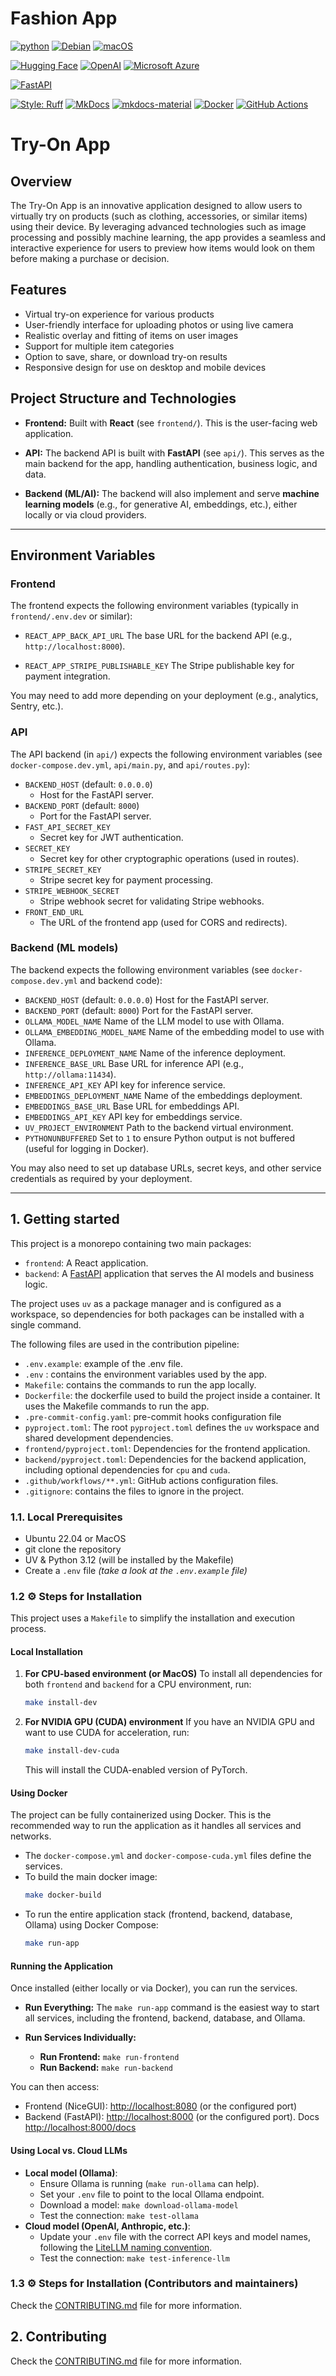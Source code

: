 <h1>Fashion App</h1>


[![python](https://img.shields.io/badge/python-3.12+-blue?logo=python)](https://www.python.org/downloads/release/python-3120/)
[![Debian](https://img.shields.io/badge/Debian-A81D33?logo=debian&logoColor=fff)](https://www.debian.org/)
[![macOS](https://img.shields.io/badge/macOS-000000?logo=apple&logoColor=F0F0F0)](#)

[![Hugging Face](https://img.shields.io/badge/Hugging%20Face-FFD21E?logo=huggingface&logoColor=000)](#)
[![OpenAI](https://img.shields.io/badge/OpenAI-%23412991?logo=openai&logoColor=white)](https://pytorch.org/get-started/locally/)
[![Microsoft Azure](https://custom-icon-badges.demolab.com/badge/Microsoft%20Azure-0089D6?logo=msazure&logoColor=white)](#)


[![FastAPI](https://img.shields.io/badge/FastAPI-009485.svg?logo=fastapi&logoColor=white)](#)

[![Style: Ruff](https://img.shields.io/badge/style-ruff-41B5BE?style=flat)](https://github.com/charliermarsh/ruff)
[![MkDocs](https://img.shields.io/badge/MkDocs-526CFE?logo=materialformkdocs&logoColor=fff)](#)
[![mkdocs-material](https://img.shields.io/endpoint?url=https://raw.githubusercontent.com/juftin/mkdocs-material/66d65cf/src/templates/assets/images/badge.json)]()
[![Docker](https://img.shields.io/badge/Docker-2496ED?logo=docker&logoColor=fff)](#)
[![GitHub Actions](https://img.shields.io/badge/GitHub_Actions-2088FF?logo=github-actions&logoColor=white)](#)

# Try-On App

## Overview

The Try-On App is an innovative application designed to allow users to virtually try on products (such as clothing, accessories, or similar items) using their device. By leveraging advanced technologies such as image processing and possibly machine learning, the app provides a seamless and interactive experience for users to preview how items would look on them before making a purchase or decision.

## Features

- Virtual try-on experience for various products
- User-friendly interface for uploading photos or using live camera
- Realistic overlay and fitting of items on user images
- Support for multiple item categories
- Option to save, share, or download try-on results
- Responsive design for use on desktop and mobile devices

## Project Structure and Technologies

- **Frontend:**
  Built with **React** (see `frontend/`). This is the user-facing web application.

- **API:**
  The backend API is built with **FastAPI** (see `api/`). This serves as the main backend for the app, handling authentication, business logic, and data.

- **Backend (ML/AI):**
  The backend will also implement and serve **machine learning models** (e.g., for generative AI, embeddings, etc.), either locally or via cloud providers.

---

## Environment Variables

### Frontend

The frontend expects the following environment variables (typically in `frontend/.env.dev` or similar):

- `REACT_APP_BACK_API_URL`
  The base URL for the backend API (e.g., `http://localhost:8000`).

- `REACT_APP_STRIPE_PUBLISHABLE_KEY`
  The Stripe publishable key for payment integration.

You may need to add more depending on your deployment (e.g., analytics, Sentry, etc.).

### API

The API backend (in `api/`) expects the following environment variables (see `docker-compose.dev.yml`, `api/main.py`, and `api/routes.py`):

- `BACKEND_HOST` (default: `0.0.0.0`)
  - Host for the FastAPI server.
- `BACKEND_PORT` (default: `8000`)
  - Port for the FastAPI server.
- `FAST_API_SECRET_KEY`
  - Secret key for JWT authentication.
- `SECRET_KEY`
  - Secret key for other cryptographic operations (used in routes).
- `STRIPE_SECRET_KEY`
  - Stripe secret key for payment processing.
- `STRIPE_WEBHOOK_SECRET`
  - Stripe webhook secret for validating Stripe webhooks.
- `FRONT_END_URL`
  - The URL of the frontend app (used for CORS and redirects).

### Backend (ML models)

The backend expects the following environment variables (see `docker-compose.dev.yml` and backend code):

- `BACKEND_HOST` (default: `0.0.0.0`)
  Host for the FastAPI server.
- `BACKEND_PORT` (default: `8000`)
  Port for the FastAPI server.
- `OLLAMA_MODEL_NAME`
  Name of the LLM model to use with Ollama.
- `OLLAMA_EMBEDDING_MODEL_NAME`
  Name of the embedding model to use with Ollama.
- `INFERENCE_DEPLOYMENT_NAME`
  Name of the inference deployment.
- `INFERENCE_BASE_URL`
  Base URL for inference API (e.g., `http://ollama:11434`).
- `INFERENCE_API_KEY`
  API key for inference service.
- `EMBEDDINGS_DEPLOYMENT_NAME`
  Name of the embeddings deployment.
- `EMBEDDINGS_BASE_URL`
  Base URL for embeddings API.
- `EMBEDDINGS_API_KEY`
  API key for embeddings service.
- `UV_PROJECT_ENVIRONMENT`
  Path to the backend virtual environment.
- `PYTHONUNBUFFERED`
  Set to `1` to ensure Python output is not buffered (useful for logging in Docker).

You may also need to set up database URLs, secret keys, and other service credentials as required by your deployment.

---

## 1. Getting started
This project is a monorepo containing two main packages:

- `frontend`: A React application.
- `backend`: A [FastAPI](https://fastapi.tiangolo.com/) application that serves the AI models and business logic.

The project uses `uv` as a package manager and is configured as a workspace, so dependencies for both packages can be installed with a single command.

The following files are used in the contribution pipeline:

- ``.env.example``: example of the .env file.
- ``.env`` : contains the environment variables used by the app.
- ``Makefile``: contains the commands to run the app locally.
- ``Dockerfile``: the dockerfile used to build the project inside a container. It uses the Makefile commands to run the app.
- ``.pre-commit-config.yaml``: pre-commit hooks configuration file
- ``pyproject.toml``: The root `pyproject.toml` defines the `uv` workspace and shared development dependencies.
- `frontend/pyproject.toml`: Dependencies for the frontend application.
- `backend/pyproject.toml`: Dependencies for the backend application, including optional dependencies for `cpu` and `cuda`.
- `.github/workflows/**.yml`: GitHub actions configuration files.
- ``.gitignore``: contains the files to ignore in the project.


### 1.1. Local Prerequisites

- Ubuntu 22.04 or MacOS
- git clone the repository
- UV & Python 3.12 (will be installed by the Makefile)
- Create a ``.env`` file *(take a look at the ``.env.example`` file)*


### 1.2 ⚙️ Steps for Installation
This project uses a `Makefile` to simplify the installation and execution process.

#### Local Installation
1. **For CPU-based environment (or MacOS)**
   To install all dependencies for both `frontend` and `backend` for a CPU environment, run:
   ```bash
   make install-dev
   ```

2. **For NVIDIA GPU (CUDA) environment**
   If you have an NVIDIA GPU and want to use CUDA for acceleration, run:
   ```bash
   make install-dev-cuda
   ```
   This will install the CUDA-enabled version of PyTorch.

#### Using Docker
The project can be fully containerized using Docker. This is the recommended way to run the application as it handles all services and networks.
- The `docker-compose.yml` and `docker-compose-cuda.yml` files define the services.
- To build the main docker image:
  ```bash
  make docker-build
  ```
- To run the entire application stack (frontend, backend, database, Ollama) using Docker Compose:
  ```bash
  make run-app
  ```

#### Running the Application
Once installed (either locally or via Docker), you can run the services.

- **Run Everything:**
  The `make run-app` command is the easiest way to start all services, including the frontend, backend, database, and Ollama.

- **Run Services Individually:**
  - **Run Frontend:** `make run-frontend`
  - **Run Backend:** `make run-backend`

You can then access:
- Frontend (NiceGUI): [http://localhost:8080](http://localhost:8080) (or the configured port)
- Backend (FastAPI): [http://localhost:8000](http://localhost:8000) (or the configured port). Docs [http://localhost:8000/docs](http://localhost:8000/docs)

#### Using Local vs. Cloud LLMs
- **Local model (Ollama)**:
    - Ensure Ollama is running (`make run-ollama` can help).
    - Set your `.env` file to point to the local Ollama endpoint.
    - Download a model: `make download-ollama-model`
    - Test the connection: `make test-ollama`
- **Cloud model (OpenAI, Anthropic, etc.)**:
    - Update your `.env` file with the correct API keys and model names, following the [LiteLLM naming convention](https://docs.litellm.ai/docs/providers).
    - Test the connection: `make test-inference-llm`

### 1.3 ⚙️ Steps for Installation (Contributors and maintainers)
Check the [CONTRIBUTING.md](CONTRIBUTING.md) file for more information.

## 2. Contributing
Check the [CONTRIBUTING.md](CONTRIBUTING.md) file for more information.
